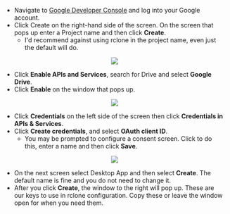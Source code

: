 * Navigate to [Google Developer Console](https://console.developers.google.com/) and log into your Google account.
* Click Create on the right-hand side of the screen. On the screen that pops up enter a Project name and then click **Create**.
  * I'd recommend against using rclone in the project name, even just the default will do.

<p align="center"><img src="https://docs.usbx.me/uploads/images/gallery/2020-04/Create.PNG"></p>

* Click **Enable APIs and Services**, search for Drive and select **Google Drive**.
* Click **Enable** on the window that pops up.

<p align="center"><img src="https://docs.usbx.me/uploads/images/gallery/2020-04/Enable.PNG"></p>

* Click **Credentials** on the left side of the screen then click **Credentials in APIs & Services**.
* Click **Create credentials**, and select **OAuth client ID**.
  * You may be prompted to configure a consent screen. Click to do this, enter a name and then click **Save**.

<p align="center"><img src="https://docs.usbx.me/uploads/images/gallery/2020-04/credentials.PNG"></p>

* On the next screen select Desktop App and then select **Create**. The default name is fine and you do not need to change it.
* After you click **Create**, the window to the right will pop up. These are our keys to use in rclone configuration. Copy these or leave the window open for when you need them.
